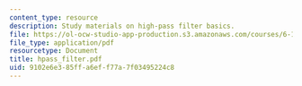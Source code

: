 ```yaml
---
content_type: resource
description: Study materials on high-pass filter basics.
file: https://ol-ocw-studio-app-production.s3.amazonaws.com/courses/6-101-introductory-analog-electronics-laboratory-spring-2007/9102e6e385ffa6eff77a7f03495224c8_hpass_filter.pdf
file_type: application/pdf
resourcetype: Document
title: hpass_filter.pdf
uid: 9102e6e3-85ff-a6ef-f77a-7f03495224c8
---
```

